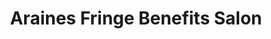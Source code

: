 ---
title: "Araines Fringe Benefits Salon"
url: /vancouver/araines-fringe-benefits-salon/
shop: hairdresser
---